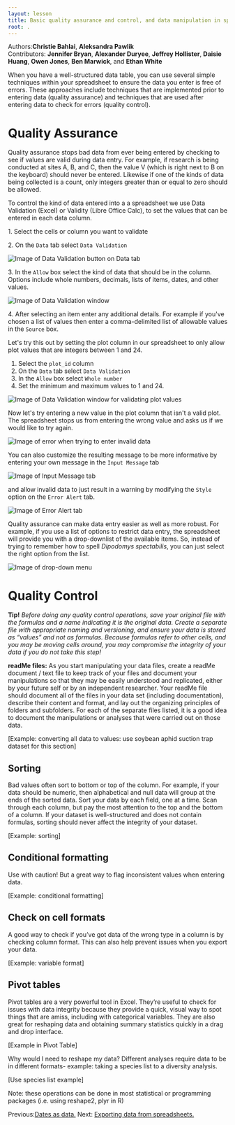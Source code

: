 ```yaml
---
layout: lesson
title: Basic quality assurance and control, and data manipulation in spreadsheets 
root: .
---
```


Authors:**Christie Bahlai**, **Aleksandra Pawlik**<br>
Contributors: **Jennifer Bryan**, **Alexander Duryee**, **Jeffrey Hollister**, **Daisie Huang**, **Owen Jones**,
**Ben Marwick**, and **Ethan White**

When you have a well-structured data table, you can use several simple
techniques within your spreadsheet to ensure the data you enter is free of
errors. These approaches include techniques that are implemented prior to entering
data (quality assurance) and techniques that are used after entering data to
check for errors (quality control).

# Quality Assurance

Quality assurance stops bad data from ever being entered by checking to see if
values are valid during data entry. For example, if research is being conducted
at sites A, B, and C, then the value V (which is right next to B on the
keyboard) should never be entered. Likewise if one of the kinds of data being
collected is a count, only integers greater than or equal to zero should be
allowed.

To control the kind of data entered into a a spreadsheet we use Data Validation
(Excel) or Validity (Libre Office Calc), to set the values that can be entered
in each data column.

1\. Select the cells or column you want to validate

2\. On the `Data` tab select `Data Validation`

![Image of Data Validation button on Data tab](fig/data_validation.png)

3\. In the `Allow` box select the kind of data that should be in the
   column. Options include whole numbers, decimals, lists of items, dates, and
   other values.

![Image of Data Validation window](fig/data_validation_window.png)
   
4\. After selecting an item enter any additional details. For example if you've
   chosen a list of values then enter a comma-delimited list of allowable
   values in the `Source` box.

Let's try this out by setting the plot column in our spreadsheet to only allow
plot values that are integers between 1 and 24.

1. Select the `plot_id` column
2. On the `Data` tab select `Data Validation`
3. In the `Allow` box select `Whole number`
4. Set the minimum and maximum values to 1 and 24.

![Image of Data Validation window for validating plot values](fig/plot_validation.png)

Now let's try entering a new value in the plot column that isn't a valid
plot. The spreadsheet stops us from entering the wrong value and asks us if we
would like to try again.

![Image of error when trying to enter invalid data](fig/invalid_value.png)

You can also customize the resulting message to be more informative by entering
your own message in the `Input Message` tab

![Image of Input Message tab](fig/input_message.png)

and allow invalid data to just result in a warning by modifying the `Style`
option on the `Error Alert` tab.

![Image of Error Alert tab](fig/error_alert.png)

Quality assurance can make data entry easier as well as more robust. For
example, if you use a list of options to restrict data entry, the spreadsheet
will provide you with a drop-downlist of the available items. So, instead of
trying to remember how to spell *Dipodomys spectabilis*, you can just select the
right option from the list.

![Image of drop-down menu](fig/drop_down_list.png)

# Quality Control

**Tip!** *Before doing any quality control operations, save your original file with the formulas and a name indicating it is the original data. Create a separate file with appropriate naming and versioning, and ensure your data is stored as “values” and not as formulas.  Because formulas refer to other cells, and you may be moving cells around, you may compromise the integrity of your data if you do not take this step!*

**readMe files:** As you start manipulating your data files, create a readMe document / text file to keep track of your files and document your manipulations so that they may be easily understood and replicated, either by your future self or by an independent researcher. Your readMe file should document all of the files in your data set (including documentation), describe their content and format, and lay out the organizing principles of folders and subfolders. For each of the separate files listed, it is a good idea to document the manipulations or analyses that were carried out on those data.

[Example: converting all data to values: use soybean aphid suction trap dataset for this section]

## Sorting ##
Bad values often sort to bottom or top of the column. For example, if your data should be numeric, then alphabetical and null data will group at the ends of the sorted data. Sort your data by each field, one at a time. Scan through each column, but pay the most attention to the top and the bottom of a column. 
If your dataset is well-structured and does not contain formulas, sorting should never affect the integrity of your dataset.

[Example: sorting]

## Conditional formatting ##
Use with caution! But a great way to flag inconsistent values when entering data.

[Example: conditional formatting]

## Check on cell formats ##
A good way to check if you’ve got data of the wrong type in a column is by checking column format. This can also help prevent issues when you export your data.

[Example: variable format]

## Pivot tables ##
Pivot tables are a very powerful tool in Excel. They’re useful to check for issues with data integrity because they provide a quick, visual way to spot things that are amiss, including with categorical variables. They are also great for reshaping data and obtaining summary statistics quickly in a drag and drop interface.

[Example in Pivot Table]

Why would I need to reshape my data? Different analyses require data to be in different formats- example: taking a species list to a diversity analysis.

[Use species list example]

Note: these operations can be done in most statistical or programming packages (i.e. using reshape2, plyr  in R)

Previous:[Dates as data.](03-dates-as-data.html) Next: [Exporting data from spreadsheets.](05-exporting-data.html)
